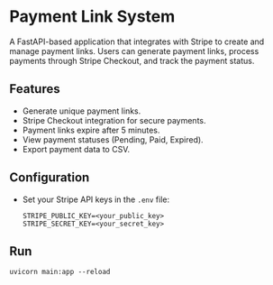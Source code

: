 # Payment Link System

A FastAPI-based application that integrates with Stripe to create and manage payment links. Users can generate payment links, process payments through Stripe Checkout, and track the payment status.

## Features
- Generate unique payment links.
- Stripe Checkout integration for secure payments.
- Payment links expire after 5 minutes.
- View payment statuses (Pending, Paid, Expired).
- Export payment data to CSV.

## Configuration
- Set your Stripe API keys in the `.env` file:
  ```
  STRIPE_PUBLIC_KEY=<your_public_key>
  STRIPE_SECRET_KEY=<your_secret_key>
  ```
## Run
`uvicorn main:app --reload`